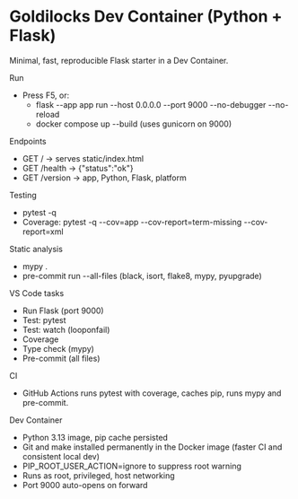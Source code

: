 # Goldilocks Dev Container (Python + Flask)

Minimal, fast, reproducible Flask starter in a Dev Container.

Run

- Press F5, or:
  - flask --app app run --host 0.0.0.0 --port 9000 --no-debugger --no-reload
  - docker compose up --build (uses gunicorn on 9000)

Endpoints

- GET / -> serves static/index.html
- GET /health -> {"status":"ok"}
- GET /version -> app, Python, Flask, platform

Testing

- pytest -q
- Coverage: pytest -q --cov=app --cov-report=term-missing --cov-report=xml

Static analysis

- mypy .
- pre-commit run --all-files (black, isort, flake8, mypy, pyupgrade)

VS Code tasks

- Run Flask (port 9000)
- Test: pytest
- Test: watch (looponfail)
- Coverage
- Type check (mypy)
- Pre-commit (all files)

CI

- GitHub Actions runs pytest with coverage, caches pip, runs mypy and pre-commit.

Dev Container

- Python 3.13 image, pip cache persisted
- Git and make installed permanently in the Docker image (faster CI and consistent local dev)
- PIP_ROOT_USER_ACTION=ignore to suppress root warning
- Runs as root, privileged, host networking
- Port 9000 auto-opens on forward
